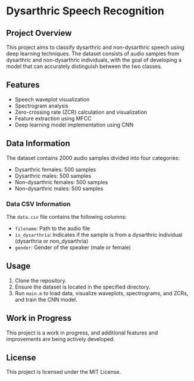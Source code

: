 # Dysarthric Speech Recognition

## Project Overview
This project aims to classify dysarthric and non-dysarthric speech using deep learning techniques. The dataset consists of audio samples from dysarthric and non-dysarthric individuals, with the goal of developing a model that can accurately distinguish between the two classes.

## Features
- Speech waveplot visualization
- Spectrogram analysis
- Zero-crossing rate (ZCR) calculation and visualization
- Feature extraction using MFCC
- Deep learning model implementation using CNN

## Data Information
The dataset contains 2000 audio samples divided into four categories:
- Dysarthric females: 500 samples
- Dysarthric males: 500 samples
- Non-dysarthric females: 500 samples
- Non-dysarthric males: 500 samples

### Data CSV Information
The `data.csv` file contains the following columns:
- `filename`: Path to the audio file
- `is_dysarthria`: Indicates if the sample is from a dysarthric individual (dysarthria or non_dysarthria)
- `gender`: Gender of the speaker (male or female)

## Usage
1. Clone the repository.
2. Ensure the dataset is located in the specified directory.
3. Run `main.m` to load data, visualize waveplots, spectrograms, and ZCRs, and train the CNN model.

## Work in Progress
This project is a work in progress, and additional features and improvements are being actively developed.

## License
This project is licensed under the MIT License.
